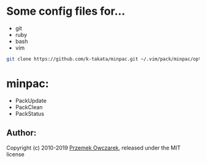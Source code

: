 Some config files for...
========================
- git
- ruby
- bash
- vim

```bash
git clone https://github.com/k-takata/minpac.git ~/.vim/pack/minpac/opt/minpack
```

minpac:
=======
- PackUpdate
- PackClean
- PackStatus

Author:
------
Copyright (c) 2010-2019 [Przemek Owczarek](http://twitter.com/powczarek), released under the MIT license
